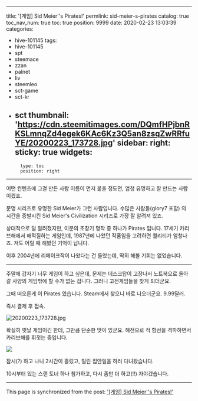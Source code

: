 
---
title: '[게임] Sid Meier''s Pirates!'
permlink: sid-meier-s-pirates
catalog: true
toc_nav_num: true
toc: true
position: 9999
date: 2020-02-23 13:03:39
categories:
- hive-101145
tags:
- hive-101145
- spt
- steemace
- zzan
- palnet
- liv
- steemleo
- sct-game
- sct-kr
- sct
thumbnail: 'https://cdn.steemitimages.com/DQmfHPjbnRKSLmnqZd4egek6KAc6Kz3Q5an8zsqZwRRfuYE/20200223_173728.jpg'
sidebar:
    right:
        sticky: true
widgets:
    -
        type: toc
        position: right
---


어떤 컨텐츠에 그걸 만든 사람 이름이 먼저 붙을 정도면, 엄청 유명하고 잘 만드는 사람이겠죠.

문명 시리즈로 유명한 Sid Meier가 그런 사람입니다.  수많은 사람들(glory7 포함) 의 시간을 증발시킨 Sid Meier's Civilization 시리즈로 가장 잘 알려져 있죠.

상대적으로 덜 알려졌지만, 이분의 초창기 명작 중 하나가 Pirates 입니다. 17세기 카리브해에서 해적질하는 게임인데, 1987년에 나왔던 작품임을 고려하면 퀄리티가 엄청나죠. 저도 어릴 때 해봤던 기억이 납니다.

이후 2004년에 리메이크작이 나왔다는 건 들었는데, 딱히 해볼 기회는 없었습니다.

---

주말에 갑자기 너무 게임이 하고 싶은데, 문제는 데스크탑이 고장나서 노트북으로 돌아갈 사양의 게임밖에 할 수가 없는 겁니다. 그러니 고전게임들을 찾게 되더군요.

그때 떠오른게 이 Pirates 였습니다. Steam에서 찾으니 바로 나오더군요. 9.99달러.

즉시 결제 후 접속. 

![20200223_173728.jpg](https://cdn.steemitimages.com/DQmfHPjbnRKSLmnqZd4egek6KAc6Kz3Q5an8zsqZwRRfuYE/20200223_173728.jpg)
<br>

확실히 옛날 게임이긴 한데, 그만큼 단순한 맛이 있군요. 해전으로 적 함선을 격파하면서 카리브해를 휘젓는 중입니다.

![](https://cdn.steemitimages.com/DQmVTY62nq6cyLRorB3D7DjgPiBp4THSUFnEv2ibzz9Nfs6/image.png)
<br>

잠시(?) 하고 나니 2시간이 흘렀고, 밀린 집안일을 하러 다녀왔습니다. 

10시부터 있는 스랜 토너 하나 참가하고, 다시 좀만 더 하고(!!) 자야겠습니다.

- - -

This page is synchronized from the post: ['[게임] Sid Meier''s Pirates!'](https://steemit.com/@glory7/sid-meier-s-pirates)
